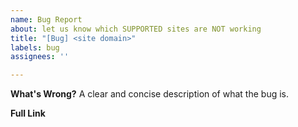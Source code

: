 ```yaml
---
name: Bug Report
about: let us know which SUPPORTED sites are NOT working
title: "[Bug] <site domain>"
labels: bug
assignees: ''

---
```


<!--
** AdsBypasser DOES NOT bypass reCAPTCHA **

To use [Bug], the site MUST appear in the list:
https://github.com/adsbypasser/adsbypasser/blob/master/SITES.md

If FULL LINK is NOT provided in the description, the ticket will be CLOSED after 7 DAYS.

Steps to Follow:
1) Please have a look at the open issues, is there an existing ticket for the site OPEN...?
- if YES:
DO NOT open a NEW ticket for the same site.

- if NO:
DO open a NEW ticket, with the following information:

2. In the ticket title, please put the "site domain"
[Bug] <site domain>      : Supported site is not working.
-->

**What's Wrong?**
A clear and concise description of what the bug is.

**Full Link**

